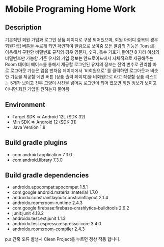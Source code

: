 # Mobile Programing Home Work

## Description
기본적인 회원 가입과 로그인 상품 페이지로 구성 되어있으며, 
회원 아이디 중복의 경우 회원가입 버튼을 누르게 되면 확인하여 알람으로 보여줌
모든 알람의 기능은 Toast를 이용해서 구현함
비밀번호 규칙의 경우 영문자, 숫자, 특수 기호가 들어간 8 자리 이상의 비밀번호만 가능함
기존 유저의 가입 정보는 안드로이드에서 자체적으로 제공해주는 Room 데이터 베이스를 통해서 제공함
로그인된 유저의 정보는 전역 변수로 관리함
따로 로그아웃 기능은 업음
맨처음 페이지에서 '비회원으로' 를 클릭하면 로그아웃과 비슷한 기능을 제공함
메인 버튼 (상품 출력 페이지)을 비회원으로 라고 작성함
상품 리스트는 5개가 보이고 전부 고양이 사진을 넣어둠
로그인이 되어 있으면 회원 정보가 보이고 아니면 회원 가입을 원하는지 물어봄


## Environment

- Target SDK => Android 12L (SDK 32)
- Min SDK => Android 12 (SDK 31)
- Java Version 1.8



## Build gradle plugins

- com.android.application 7.3.0
- com.android.library 7.3.0

## Build gradle dependencies

- androidx.appcompat:appcompat 1.5.1
- com.google.android.material:material 1.7.0
- androidx.constraintlayout:constraintlayout 2.1.4
- androidx.room:room-runtime 2.4.3
- com.google.firebase:firebase-crashlytics-buildtools 2.9.2
- junit:junit 4.13.2
- androidx.test.ext:junit 1.1.3
- androidx.test.espresso:espresso-core 3.4.0
- androidx.room:room-compiler 2.4.3


p.s 간혹 오류 발생시 Clean Project를 누르면 정상 작동 합니다.